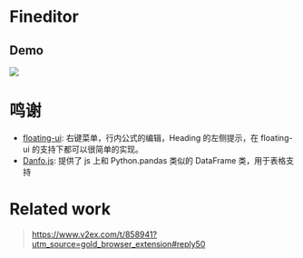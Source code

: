 # Fineditor

## Demo

![](latest.png)

# 鸣谢

- [floating-ui](https://github.com/floating-ui/floating-ui/): 右键菜单，行内公式的编辑，Heading 的左侧提示，在 floating-ui 的支持下都可以很简单的实现。
- [Danfo.js](https://github.com/javascriptdata/danfojs): 提供了 js 上和 Python.pandas 类似的 DataFrame 类，用于表格支持

# Related work

> https://www.v2ex.com/t/858941?utm_source=gold_browser_extension#reply50
